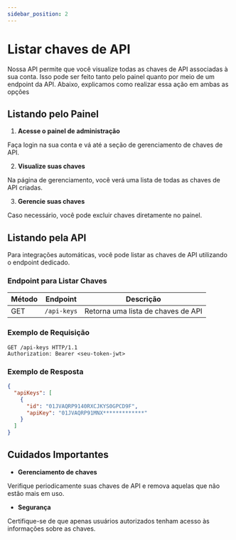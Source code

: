 ```yaml
---
sidebar_position: 2
---
```


# Listar chaves de API

Nossa API permite que você visualize todas as chaves de API associadas à sua conta. Isso pode ser feito tanto pelo painel quanto por meio de um endpoint da API. Abaixo, explicamos como realizar essa ação em ambas as opções

## Listando pelo Painel

1. **Acesse o painel de administração**

Faça login na sua conta e vá até a seção de gerenciamento de chaves de API.

2. **Visualize suas chaves**

Na página de gerenciamento, você verá uma lista de todas as chaves de API criadas.

3. **Gerencie suas chaves**

Caso necessário, você pode excluir chaves diretamente no painel.

## Listando pela API

Para integrações automáticas, você pode listar as chaves de API utilizando o endpoint dedicado.

### Endpoint para Listar Chaves

| Método | Endpoint    | Descrição                          |
| ------ | ----------- | ---------------------------------- |
| GET    | `/api-keys` | Retorna uma lista de chaves de API |

### Exemplo de Requisição

```http
GET /api-keys HTTP/1.1
Authorization: Bearer <seu-token-jwt>
```

### Exemplo de Resposta

```json
{
  "apiKeys": [
    {
      "id": "01JVAQRP9140RXCJKYS0GPCD9F",
      "apiKey": "01JVAQRP91MNX*************"
    }
  ]
}
```

## Cuidados Importantes

- **Gerenciamento de chaves**

Verifique periodicamente suas chaves de API e remova aquelas que não estão mais em uso.

- **Segurança**

Certifique-se de que apenas usuários autorizados tenham acesso às informações sobre as chaves.